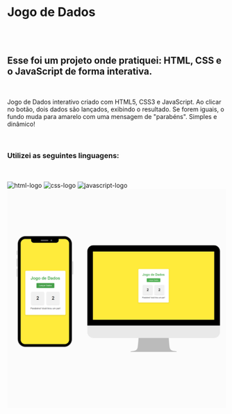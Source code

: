 <h1>Jogo de Dados</h1>
<br>
<br>
<h2>Esse foi um projeto onde pratiquei: HTML, CSS e o JavaScript de forma interativa.</h2>
<br>
<p>
Jogo de Dados interativo criado com HTML5, CSS3 e JavaScript. Ao clicar no botão, dois dados são lançados, exibindo o resultado. Se forem iguais, o fundo muda para amarelo com uma mensagem de "parabéns". Simples e dinâmico!</p>
<br>
<h3>Utilizei as seguintes linguagens:</h3>
<br>
<br>
<img src="https://img.shields.io/badge/HTML5-E34F26?style=for-the-badge&logo=html5&logoColor=white" alt="html-logo"/>
<img src="https://img.shields.io/badge/CSS3-1572B6?style=for-the-badge&logo=css3&logoColor=white" alt="css-logo"/>
<img src="https://img.shields.io/badge/JavaScript-F7DF1E?style=for-the-badge&logo=javascript&logoColor=black" alt="javascript-logo"/>

<img src="https://github.com/lucasriosdev/projeto-jogo-de-dados/blob/main/JogoDeDados.png?raw=true" alt="imagem-projeto"/>
